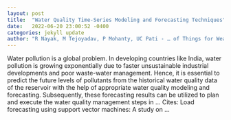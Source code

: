 ```yaml
---
layout: post
title:  "Water Quality Time-Series Modeling and Forecasting Techniques"
date:   2022-06-20 23:00:52 -0400
categories: jekyll update
author: "R Nayak, M Tejoyadav, P Mohanty, UC Pati - … of Things for Weather Forecasting and …, 2022"
---
```

Water pollution is a global problem. In developing countries like India, water pollution is growing exponentially due to faster unsustainable industrial developments and poor waste-water management. Hence, it is essential to predict the future levels of pollutants from the historical water quality data of the reservoir with the help of appropriate water quality modeling and forecasting. Subsequently, these forecasting results can be utilized to plan and execute the water quality management steps in …
Cites: ‪Load forecasting using support vector machines: A study on …‬  
